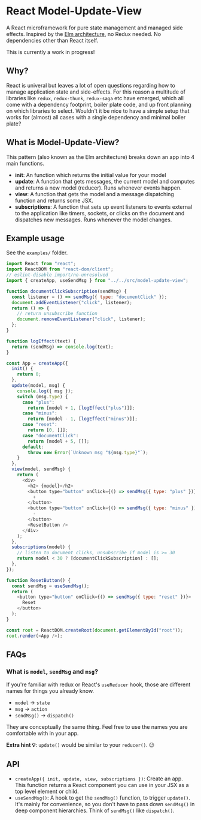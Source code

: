 # React Model-Update-View

A React microframework for pure state management and managed side effects. Inspired by the [Elm architecture](https://guide.elm-lang.org/architecture/), no Redux needed. No dependencies other than React itself.

This is currently a work in progress!

## Why?

React is univeral but leaves a lot of open questions regarding how to manage application state and side-effects.
For this reason a multitude of libraries like `redux`, `redux-thunk`, `redux-saga` etc have emerged, which all come with a dependency footprint, boiler plate code, and up front planning on which libraries to select.
Wouldn't it be nice to have a simple setup that works for (almost) all cases with a single dependency and minimal boiler plate?

## What is Model-Update-View?

This pattern (also known as the Elm architecture) breaks down an app into 4 main functions.

- **init**: An function which returns the initial value for your model
- **update**: A function that gets messages, the current model and computes and returns a new model (reducer). Runs whenever events happen.
- **view**: A function that gets the model and a message dispatching function and returns some JSX.
- **subscriptions**: A function that sets up event listeners to events external to the application like timers, sockets, or clicks on the document and dispatches new messages. Runs whenever the model changes.

## Example usage

See the `examples/` folder.

```js
import React from "react";
import ReactDOM from "react-dom/client";
// eslint-disable import/no-unresolved
import { createApp, useSendMsg } from "../../src/model-update-view";

function documentClickSubscription(sendMsg) {
  const listener = () => sendMsg({ type: "documentClick" });
  document.addEventListener("click", listener);
  return () => {
    // return unsubscribe function
    document.removeEventListener("click", listener);
  };
}

function logEffect(text) {
  return (sendMsg) => console.log(text);
}

const App = createApp({
  init() {
    return 0;
  },
  update(model, msg) {
    console.log({ msg });
    switch (msg.type) {
      case "plus":
        return [model + 1, [logEffect("plus")]];
      case "minus":
        return [model - 1, [logEffect("minus")]];
      case "reset":
        return [0, []];
      case "documentClick":
        return [model + 5, []];
      default:
        throw new Error(`Unknown msg "${msg.type}"`);
    }
  },
  view(model, sendMsg) {
    return (
      <div>
        <h2> {model}</h2>
        <button type="button" onClick={() => sendMsg({ type: "plus" })}>
          +
        </button>
        <button type="button" onClick={() => sendMsg({ type: "minus" })}>
          -
        </button>
        <ResetButton />
      </div>
    );
  },
  subscriptions(model) {
    // listen to document clicks, unsubscribe if model is >= 30
    return model < 30 ? [documentClickSubscription] : [];
  },
});

function ResetButton() {
  const sendMsg = useSendMsg();
  return (
    <button type="button" onClick={() => sendMsg({ type: "reset" })}>
      Reset
    </button>
  );
}

const root = ReactDOM.createRoot(document.getElementById("root"));
root.render(<App />);
```
## FAQs

### What is `model`, `sendMsg` and `msg`?

If you're familiar with redux or React's `useReducer` hook, those are different names for things you already know.
- `model` -> `state`
- `msg` -> `action`
- `sendMsg()` -> `dispatch()`

They are conceptually the same thing. Feel free to use the names you are comfortable with in your app.

**Extra hint 💡**: `update()` would be similar to your `reducer()`. 😉

## API

- `createApp({ init, update, view, subscriptions })`: Create an app. This function returns a React component you can use in your JSX as a top level element or child.
- `useSendMsg()`: A hook to get the `sendMsg()` function, to trigger `update()`. It's mainly for convenience, so you don't have to pass down `sendMsg()` in deep component hierarchies. Think of `sendMsg()` like `dispatch()`.

